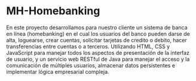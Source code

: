 # MH-Homebanking
En este proyecto desarrollamos para nuestro cliente un sistema de banca en línea (homebanking) en el cual los usuarios del banco pueden darse de alta, loguearse, crear cuentas, solicitar tarjetas de credito o debito, hacer transferencias entre cuentas o a terceros.
Utilizando HTML, CSS y JavaScript para manejar todos los aspectos de presentación de la interfaz de usuario, y un servicio web RESTful de Java para manejar el acceso y la comunicación de múltiples usuarios, almacenar datos persistentes e implementar lógica empresarial compleja.
